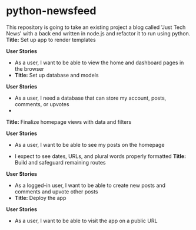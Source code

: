 # python-newsfeed
This repository is going to take an existing project a blog called 'Just Tech News' with a back end written in node.js and refactor it to run using python.
**Title:** Set up app to render templates

**User Stories**

* As a user, I want to be able to view the home and dashboard pages in the browser
* **Title:** Set up database and models

**User Stories**

* As a user, I need a database that can store my account, posts, comments, or upvotes
* 

**Title:** Finalize homepage views with data and filters

**User Stories**

* As a user, I want to be able to see my posts on the homepage

* I expect to see dates, URLs, and plural words properly formatted
**Title:** Build and safeguard remaining routes

**User Stories**

* As a logged-in user, I want to be able to create new posts and comments and upvote other posts
* **Title:** Deploy the app

**User Stories**

* As a user, I want to be able to visit the app on a public URL

